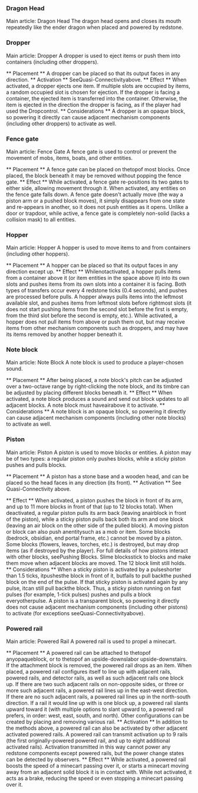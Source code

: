 ###  Dragon Head
Main article: Dragon Head
The dragon head opens and closes its mouth repeatedly like the ender dragon when placed and powered by redstone.

###  Dropper
Main article: Dropper
A dropper is used to eject items or push them into containers (including other droppers).

** Placement **
A dropper can be placed so that its output faces in any direction.
** Activation **
SeeQuasi-Connectivityabove.
** Effect **
When activated, a dropper ejects one item. If multiple slots are occupied by items, a random occupied slot is chosen for ejection.
If the dropper is facing a container, the ejected item is transferred into the container. Otherwise, the item is ejected in the direction the dropper is facing, as if the player had used the Dropcontrol.
** Considerations **
A dropper is an opaque block, so powering it directly can cause adjacent mechanism components (including other droppers) to activate as well.
###  Fence gate
Main article: Fence Gate
A fence gate is used to control or prevent the movement of mobs, items, boats, and other entities.

** Placement **
A fence gate can be placed on thetopof most blocks. Once placed, the block beneath it may be removed without popping the fence gate.
** Effect **
While activated, a fence gate re-positions its two gates to either side, allowing movement through it. When activated, any entities on the fence gate falls down.
A fence gate doesn't actually move (the way a piston arm or a pushed block moves), it simply disappears from one state and re-appears in another, so it does not push entities as it opens.
Unlike a door or trapdoor, while active, a fence gate is completely non-solid (lacks a collision mask) to all entities.
###  Hopper
Main article: Hopper
A hopper is used to move items to and from containers (including other hoppers).

** Placement **
A hopper can be placed so that its output faces in any direction except up.
** Effect **
Whilenotactivated, a hopper pulls items from a container above it (or item entities in the space above it) into its own slots and pushes items from its own slots into a container it is facing. Both types of transfers occur every 4 redstone ticks (0.4 seconds), and pushes are processed before pulls. A hopper always pulls items into the leftmost available slot, and pushes items from leftmost slots before rightmost slots (it does not start pushing items from the second slot before the first is empty, from the third slot before the second is empty, etc.).
While activated, a hopper does not pull items from above or push them out, but may receive items from other mechanism components such as droppers, and may have its items removed by another hopper beneath it.
###  Note block
Main article: Note Block
A note block is used to produce a player-chosen sound.

** Placement **
After being placed, a note block's pitch can be adjusted over a two-octave range by right-clicking the note block, and its timbre can be adjusted by placing different blocks beneath it.
** Effect **
When activated, a note block produces a sound and send out block updates to all adjacent blocks. A note block must haveairabove it to activate.
** Considerations **
A note block is an opaque block, so powering it directly can cause adjacent mechanism components (including other note blocks) to activate as well.
###  Piston
Main article: Piston
A piston is used to move blocks or entities. A piston may be of two types: a regular piston only pushes blocks, while a sticky piston pushes and pulls blocks.

** Placement **
A piston has a stone base and a wooden head, and can be placed so the head faces in any direction (its front).
** Activation **
See Quasi-Connectivity above.

** Effect **
When activated, a piston pushes the block in front of its arm, and up to 11 more blocks in front of that (up to 12 blocks total). When deactivated, a regular piston pulls its arm back (leaving anairblock in front of the piston), while a sticky piston pulls back both its arm and one block (leaving an air block on the other side of the pulled block).
A moving piston or block can also push anentitysuch as a mob or item.
Some blocks (bedrock, obsidian, end portal frame, etc.) cannot be moved by a piston. Some blocks (flowers, leaves, torches, etc.) is destroyed, but may drop items (as if destroyed by the player). For full details of how pistons interact with other blocks, seePushing Blocks.
Slime blocksstick to blocks and make them move when adjacent blocks are moved. The 12 block limit still holds.
** Considerations **
When a sticky piston is activated by a pulseshorter than 1.5 ticks, itpushesthe block in front of it, butfails to pull backthe pushed block on the end of the pulse. If that sticky piston is activated again by any pulse, itcan still pull backthe block. Thus, a sticky piston running on fast pulses (for example, 1-tick pulses) pushes and pulls a block everyotherpulse.
A piston is a transparent block, so powering it directly does not cause adjacent mechanism components (including other pistons) to activate (for exceptions seeQuasi-Connectivityabove).
###  Powered rail
Main article: Powered Rail
A powered rail is used to propel a minecart.

** Placement **
A powered rail can be attached to thetopof anyopaqueblock, or to thetopof an upside-downslabor upside-downstairs. If the attachment block is removed, the powered rail drops as an item.
When placed, a powered rail configures itself to line up with adjacent rails, powered rails, and detector rails, as well as such adjacent rails one block up. If there are two such adjacent rails on non-opposite sides, or three or more such adjacent rails, a powered rail lines up in the east-west direction. If there are no such adjacent rails, a powered rail lines up in the north-south direction. If a rail it would line up with is one block up, a powered rail slants upward toward it (with multiple options to slant upward to, a powered rail prefers, in order: west, east, south, and north). Other configurations can be created by placing and removing various rail.
** Activation **
In addition to the methods above, a powered rail can also be activated by other adjacent activated powered rails. A powered rail can transmit activation up to 9 rails (the first originally-powered powered rail, and up to eight additional activated rails). Activation transmitted in this way cannot power any redstone components except powered rails, but the power change states can be detected by observers.
** Effect **
While activated, a powered rail boosts the speed of a minecart passing over it, or starts a minecart moving away from an adjacent solid block it is in contact with.
While not activated, it acts as a brake, reducing the speed or even stopping a minecart passing over it.
